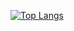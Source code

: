 [![Top Langs](https://github-readme-stats.vercel.app/api/top-langs/?username=MoonAmon&layout=compact)](https://github.com/MoonAmon/github-readme-stats)


